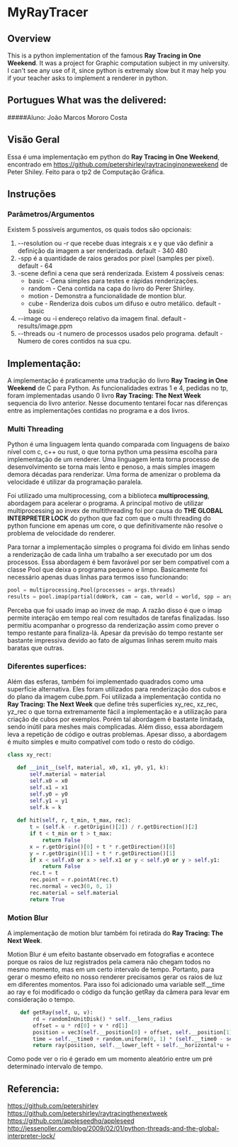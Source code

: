 # MyRayTracer

## Overview 

This is a python implementation of the famous **Ray Tracing in One Weekend**. It was a project for Graphic computation subject in my university. I can't see any use of it, since python is extremaly slow but it may help you if your teacher asks to implement a renderer in python.

## Portugues What was the delivered:

#####Aluno: João Marcos Mororo Costa

## Visão Geral

Essa é uma implementação em python do **Ray Tracing in One Weekend**, encontrado em https://github.com/petershirley/raytracinginoneweekend de Peter Shiley. Feito para o tp2 de Computação Gráfica.

## Instruções

### Parâmetros/Argumentos

Existem 5 possíveis argumentos, os quais todos são opcionais:

1. --resolution ou -r que recebe duas integrais x e y que vão definir a definição da imagem a ser renderizada. 
    default - 340 480
2. -spp é a quantidade de raios gerados por pixel (samples per pixel). 
    default - 64
3. -scene defini a cena que será renderizada. Existem 4 possíveis cenas: 
    * basic  - Cena simples para testes e rápidas renderizações.
    * random - Cena contida na capa do livro do Perer Shirley.
    * motion - Demonstra a funcionalidade de montion blur.
    * cube   - Renderiza dois cubos um difuso e outro metálico.
default - basic
4. --image ou -i endereço relativo da imagem final.
    default - results/image.ppm
5. --threads ou -t numero de processos usados pelo programa.
    default - Numero de cores contidos na sua cpu.

## Implementação:

A implementação é praticamente uma tradução do livro **Ray Tracing in One Weekend** de C para Python. As funcionalidades extras 1 e 4, pedidas no tp, foram implementadas usando 0 livro **Ray Tracing: The Next Week** sequencia do livro anterior. Nesse documento tentarei focar nas diferenças entre as implementações contidas no programa e a dos livros.

### Multi Threading

Python é uma linguagem lenta quando comparada com linguagens de baixo nível com c, c++ ou rust, o que torna python uma pessima escolha para implementação de um renderer. Uma linguagem lenta torna processo de desenvolvimento se torna mais lento e penoso, a mais simples imagem demora décadas para renderizar. Uma forma de amenizar o problema da velocidade é utilizar da programação paralela.

Foi utilizado uma multiprocessing, com a biblioteca **multiprocessing**, abordagem para acelerar o programa. A principal motivo de utilizar multiprocessing ao invex de multithreading foi por causa do **THE GLOBAL INTERPRETER LOCK** do python que faz com que o multi threading do python funcione em apenas um core, o que definitivamente não resolve o problema de velocidade do renderer.

Para tornar a implementação simples o programa foi divido em linhas sendo a renderização de cada linha um trabalho a ser executado por um dos processos. Essa abordagem é bem favorável por ser bem compativel com a classe Pool que deixa o programa pequeno e limpo. Basicamente foi necessário apenas duas linhas para termos isso funcionando:

```python
pool = multiprocessing.Pool(processes = args.threads)
results = pool.imap(partial(doWork, cam = cam, world = world, spp = args.spp, NX = args.resolution[0], NY args.resolution[1]), reversed(range(0, args.resolution[1])))
```
Perceba que foi usado imap ao invez de map. A razão disso é que o imap permite interação em tempo real com resultados de tarefas finalizadas. Isso permitiu acompanhar o progresso da renderização assim como prever o tempo restante para finaliza-lá. Apesar da previsão do tempo restante ser bastante impressiva devido ao fato de algumas linhas serem muito mais baratas que outras.

### Diferentes superfices:

Além das esferas, também foi implementado quadrados como uma superfície alternativa. Eles foram utilizados para renderização dos cubos e do plano da imagem cube.ppm. Foi utilizada a implementação contida no **Ray Tracing: The Next Week** que define três superfícies xy_rec, xz_rec, yz_rec o que torna extremamente fácil a implementação e a utilização para criação de cubos por exemplos. Porém tal abordagem é bastante limitada, sendo inútil para meshes mais complicadas. Além disso, essa abordagem leva a repetição de código e outras problemas. Apesar disso, a abordagem é muito simples e muito compatível com todo o resto do código.
 ```python 
 class xy_rect:

    def __init__(self, material, x0, x1, y0, y1, k):
        self.material = material
        self.x0 = x0
        self.x1 = x1
        self.y0 = y0
        self.y1 = y1
        self.k = k
    
    def hit(self, r, t_min, t_max, rec):
        t = (self.k - r.getOrigin()[2]) / r.getDirection()[2]
        if t < t_min or t > t_max:
            return False
        x = r.getOrigin()[0] + t * r.getDirection()[0]
        y = r.getOrigin()[1] + t * r.getDirection()[1]
        if x < self.x0 or x > self.x1 or y < self.y0 or y > self.y1:
            return False
        rec.t = t
        rec.point = r.pointAt(rec.t)
        rec.normal = vec3(0, 0, 1)
        rec.material = self.material
        return True
```

### Motion Blur

A implementação de motion blur também foi retirada do **Ray Tracing: The Next Week**.

Motion Blur é um efeito bastante observado em fotografias e acontece porque os raios de luz registrados pela camera não chegam todos no mesmo momento, mas em um certo intervalo de tempo. Portanto, para gerar o mesmo efeito no nosso renderer precisamos gerar os raios de luz em diferentes momentos. Para isso foi adicionado uma variable self.__time ao ray e foi modificado o código da função getRay da câmera para levar em consideração o tempo.

```python
    def getRay(self, u, v):
        rd = randomInUnitDisk() * self.__lens_radius
        offset = u * rd[0] + v * rd[1]
        position = vec3(self.__position[0] + offset, self.__position[1] + offset, self.__position[2] + offset)
        time = self.__time0 + random.uniform(0, 1) * (self.__time0 - self.__time1)
        return ray(position, self.__lower_left + self.__horizontal*u + self.__vertical*v - position, time)
```

Como pode ver o rio é gerado em um momento aleatório entre um pré determinado intervalo de tempo.

## Referencia:

https://github.com/petershirley
https://github.com/petershirley/raytracingthenextweek
https://github.com/appleseedhq/appleseed
http://jessenoller.com/blog/2009/02/01/python-threads-and-the-global-interpreter-lock/
